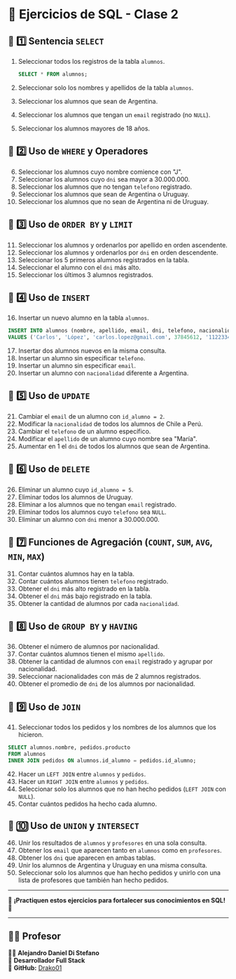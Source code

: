 
# 📝 Ejercicios de SQL - Clase 2

## **📌 1️⃣ Sentencia `SELECT`**

1. Seleccionar todos los registros de la tabla `alumnos`.  

   ```sql
   SELECT * FROM alumnos;
   ```

2. Seleccionar solo los nombres y apellidos de la tabla `alumnos`.  
3. Seleccionar los alumnos que sean de Argentina.  
4. Seleccionar los alumnos que tengan un `email` registrado (no `NULL`).  
5. Seleccionar los alumnos mayores de 18 años.  

## **📌 2️⃣ Uso de `WHERE` y Operadores**

6. Seleccionar los alumnos cuyo nombre comience con "J".  
7. Seleccionar los alumnos cuyo `dni` sea mayor a 30.000.000.  
8. Seleccionar los alumnos que no tengan `telefono` registrado.  
9. Seleccionar los alumnos que sean de Argentina o Uruguay.  
10. Seleccionar los alumnos que no sean de Argentina ni de Uruguay.  

## **📌 3️⃣ Uso de `ORDER BY` y `LIMIT`**

11. Seleccionar los alumnos y ordenarlos por apellido en orden ascendente.  
12. Seleccionar los alumnos y ordenarlos por `dni` en orden descendente.  
13. Seleccionar los 5 primeros alumnos registrados en la tabla.  
14. Seleccionar el alumno con el `dni` más alto.  
15. Seleccionar los últimos 3 alumnos registrados.  

## **📌 4️⃣ Uso de `INSERT`**

16. Insertar un nuevo alumno en la tabla `alumnos`.  

   ```sql
   INSERT INTO alumnos (nombre, apellido, email, dni, telefono, nacionalidad)
   VALUES ('Carlos', 'López', 'carlos.lopez@gmail.com', 37845612, '1122334455', 'Chile');
   ```

17. Insertar dos alumnos nuevos en la misma consulta.  
18. Insertar un alumno sin especificar `telefono`.  
19. Insertar un alumno sin especificar `email`.  
20. Insertar un alumno con `nacionalidad` diferente a Argentina.  

## **📌 5️⃣ Uso de `UPDATE`**

21. Cambiar el `email` de un alumno con `id_alumno = 2`.  
22. Modificar la `nacionalidad` de todos los alumnos de Chile a Perú.  
23. Cambiar el `telefono` de un alumno específico.  
24. Modificar el `apellido` de un alumno cuyo nombre sea "María".  
25. Aumentar en 1 el `dni` de todos los alumnos que sean de Argentina.  

## **📌 6️⃣ Uso de `DELETE`**

26. Eliminar un alumno cuyo `id_alumno = 5`.  
27. Eliminar todos los alumnos de Uruguay.  
28. Eliminar a los alumnos que no tengan `email` registrado.  
29. Eliminar todos los alumnos cuyo `telefono` sea `NULL`.  
30. Eliminar un alumno con `dni` menor a 30.000.000.  

## **📌 7️⃣ Funciones de Agregación (`COUNT`, `SUM`, `AVG`, `MIN`, `MAX`)**

31. Contar cuántos alumnos hay en la tabla.  
32. Contar cuántos alumnos tienen `telefono` registrado.  
33. Obtener el `dni` más alto registrado en la tabla.  
34. Obtener el `dni` más bajo registrado en la tabla.  
35. Obtener la cantidad de alumnos por cada `nacionalidad`.  

## **📌 8️⃣ Uso de `GROUP BY` y `HAVING`**

36. Obtener el número de alumnos por nacionalidad.  
37. Contar cuántos alumnos tienen el mismo `apellido`.  
38. Obtener la cantidad de alumnos con `email` registrado y agrupar por nacionalidad.  
39. Seleccionar nacionalidades con más de 2 alumnos registrados.  
40. Obtener el promedio de `dni` de los alumnos por nacionalidad.  

## **📌 9️⃣ Uso de `JOIN`**

41. Seleccionar todos los pedidos y los nombres de los alumnos que los hicieron.  

   ```sql
   SELECT alumnos.nombre, pedidos.producto 
   FROM alumnos 
   INNER JOIN pedidos ON alumnos.id_alumno = pedidos.id_alumno;
   ```

42. Hacer un `LEFT JOIN` entre `alumnos` y `pedidos`.  
43. Hacer un `RIGHT JOIN` entre `alumnos` y `pedidos`.  
44. Seleccionar solo los alumnos que no han hecho pedidos (`LEFT JOIN` con `NULL`).  
45. Contar cuántos pedidos ha hecho cada alumno.  

## **📌 🔟 Uso de `UNION` y `INTERSECT`**

46. Unir los resultados de `alumnos` y `profesores` en una sola consulta.  
47. Obtener los `email` que aparecen tanto en `alumnos` como en `profesores`.  
48. Obtener los `dni` que aparecen en ambas tablas.  
49. Unir los alumnos de Argentina y Uruguay en una misma consulta.  
50. Seleccionar solo los alumnos que han hecho pedidos y unirlo con una lista de profesores que también han hecho pedidos.  

---

📌 **¡Practiquen estos ejercicios para fortalecer sus conocimientos en SQL! 🚀**  

---

## 🧑‍🏫 Profesor  

👨‍💻 **Alejandro Daniel Di Stefano**  
📌 **Desarrollador Full Stack**  
🔗 **GitHub:** [Drako01](https://github.com/Drako01)  
